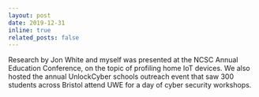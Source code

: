 ```yaml
---
layout: post
date: 2019-12-31
inline: true
related_posts: false
---
```


Research by Jon White and myself was presented at the NCSC Annual Education Conference, on the topic of profiling home IoT devices. We also hosted the annual UnlockCyber schools outreach event that saw 300 students across Bristol attend UWE for a day of cyber security workshops.